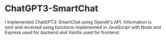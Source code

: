 # ChatGPT3-SmartChat
I implemented ChatGPT3: SmartChat using OpenAI's API. Information is sent and received using functions implemented in JavaScript with Node and Express used for backend and Vanilla used for frontend.
